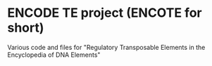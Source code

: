 # ENCODE TE project (ENCOTE for short)
Various code and files for "Regulatory Transposable Elements in the Encyclopedia of DNA Elements"
